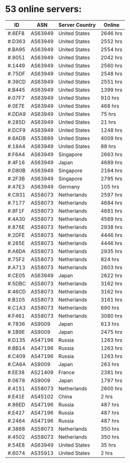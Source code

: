 # 53 online servers:

| ID | ASN | Server Country | Online |
| ------ | ------ | ------ | ------ |
| #.6EF8 | AS63949 | United States | 2646 hrs |
| #.D363 | AS63949 | United States | 2552 hrs |
| #.BA95 | AS63949 | United States | 2554 hrs |
| #.8051 | AS63949 | United States | 2042 hrs |
| #.1449 | AS63949 | United States | 2560 hrs |
| #.75DF | AS63949 | United States | 2548 hrs |
| #.39CD | AS63949 | United States | 2551 hrs |
| #.B445 | AS63949 | United States | 1399 hrs |
| #.07F7 | AS63949 | United States | 910 hrs |
| #.0E7E | AS63949 | United States | 468 hrs |
| #.DDA9 | AS63949 | United States | 75 hrs |
| #.285D | AS63949 | United States | 21 hrs |
| #.DCF9 | AS63949 | United States | 1248 hrs |
| #.6ADB | AS53889 | United States | 4009 hrs |
| #.18A4 | AS63949 | United States | 88 hrs |
| #.F6A4 | AS63949 | Singapore | 2663 hrs |
| #.4F16 | AS63949 | Japan | 4689 hrs |
| #.D80B | AS63949 | Singapore | 2164 hrs |
| #.2F3B | AS63949 | Singapore | 2795 hrs |
| #.47E3 | AS63949 | Germany | 105 hrs |
| #.C931 | AS58073 | Netherlands | 2597 hrs |
| #.7177 | AS58073 | Netherlands | 4684 hrs |
| #.8F1F | AS58073 | Netherlands | 4681 hrs |
| #.4A30 | AS58073 | Netherlands | 4569 hrs |
| #.876E | AS58073 | Netherlands | 2938 hrs |
| #.2DFE | AS58073 | Netherlands | 4446 hrs |
| #.265E | AS58073 | Netherlands | 4446 hrs |
| #.A6DA | AS58073 | Netherlands | 2935 hrs |
| #.75F2 | AS58073 | Netherlands | 824 hrs |
| #.A713 | AS58073 | Netherlands | 2603 hrs |
| #.CE05 | AS63949 | Japan | 2622 hrs |
| #.5DBC | AS58073 | Netherlands | 3162 hrs |
| #.46CD | AS58073 | Netherlands | 3162 hrs |
| #.B105 | AS58073 | Netherlands | 3161 hrs |
| #.C1A3 | AS58073 | Netherlands | 690 hrs |
| #.F461 | AS58073 | Netherlands | 3080 hrs |
| #.7836 | AS9009 | Japan | 613 hrs |
| #.1B9E | AS9009 | Japan | 2475 hrs |
| #.D135 | AS47196 | Russia | 1263 hrs |
| #.BB14 | AS47196 | Russia | 1263 hrs |
| #.C409 | AS47196 | Russia | 1263 hrs |
| #.CA6A | AS9009 | Japan | 263 hrs |
| #.EE38 | AS21409 | France | 2381 hrs |
| #.0678 | AS9009 | Japan | 1797 hrs |
| #.4151 | AS58073 | Netherlands | 2600 hrs |
| #.E41E | AS45102 | China | 2 hrs |
| #.86ED | AS47196 | Russia | 487 hrs |
| #.E427 | AS47196 | Russia | 487 hrs |
| #.2464 | AS47196 | Russia | 487 hrs |
| #.3868 | AS58073 | Netherlands | 350 hrs |
| #.4502 | AS58073 | Netherlands | 350 hrs |
| #.54E8 | AS63949 | United States | 35 hrs |
| #.6074 | AS35913 | United States | 2 hrs |

